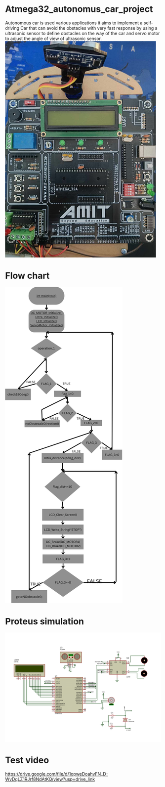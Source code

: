 # Atmega32_autonomus_car_project
Autonomous car is used various applications it aims to implement a self-driving Car that can  avoid the obstacles with very fast response by using a ultrasonic sensor to define obstacles on  the way of the car and servo motor to adjust the angle of view of ultrasonic sensor.
![](board_image.png)
# Flow chart
![](Flow_chart.png)
# Proteus simulation
![](Autonoumus_car_proteus_simulation.png)
# Test video
https://drive.google.com/file/d/1opweDoahvFN_D-WvDqLZ1RJrf8NdAtKQ/view?usp=drive_link
